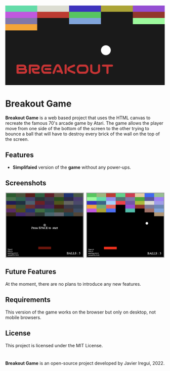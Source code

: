 <p align="center">
  <img src="banner.png" alt="Banner">
</p>

# Breakout Game

**Breakout Game** is a web based project that uses the HTML canvas to recreate the famous 70's arcade game by Atari. 
The game allows the player move from one side of the bottom of the screen to the other trying to bounce a ball that will have to destroy every brick of the wall on the top of the screen.

## Features

- **Simplifaied** version of the **game** without any power-ups.

## Screenshots

<p align="center">
  <img src="Screen1.png" alt="screenshot 1" width="49%" style="margin-right: 1%;" />
  <img src="Screen2.png" alt="screenshot 2" width="49%" />
</p>

## Future Features

At the moment, there are no plans to introduce any new features.

## Requirements

This version of the game works on the browser but only on desktop, not mobile browsers.

## License

This project is licensed under the MIT License.

#

**Breakout Game** is an open-source project developed by Javier Iregui, 2022.
